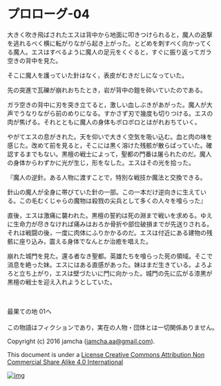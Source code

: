 # プロローグ-04

大きく吹き飛ばされたエスは背中から地面に叩きつけられると，魔人の追撃  
を逃れるべく横に転がりながら起き上がった。とどめを刺すべく向かってく  
る魔人。エスはすべるように魔人の足元をくぐると，すぐに振り返ってガラ  
空きの背中を見た。  

そこに魔人を護っていた針はなく，表皮がむきだしになっていた。  

先の突進で瓦礫が崩れおちたとき，岩が背中の鎧を砕いていたのである。  

ガラ空きの背中に刃を突き立てると，激しい血しぶきがあがった。魔人が大  
声でうなりながら前のめりになる。すかさず刃で幾度も切りつける。エスの  
肉が焦げる。それとともに魔人の身体もボロボロとはがれおちていく。  

やがてエスの息がきれた。天を仰いで大きく空気を吸い込む。血と肉の味を  
感じた。改めて前を見ると，そこには黒く溶けた残骸が散らばっていた。確  
認するまでもない。黒檀の戦士によって，聖都の門番は屠られたのだ。魔人  
の身体からわずかに光が生じ，形をなした。エスはその光を拾った。  

『魔人の逆針。ある人物に渡すことで，特別な戦技か魔法と交換できる。  

針山の魔人が全身に帯びていた針の一部。この一本だけ逆向きに生えてい  
る。この毛むくじゃらの魔物は殺戮の尖兵として多くの人々を喰らった』  

直後，エスは激痛に襲われた。黒檀の誓約は死の淵まで戦いを求める。ゆえ  
に生命力が尽きなければ痛みはおろか骨折や部位破損までが先送りされる。  
それは戦闘の後，一度に肉体にふりかかるのだ。エスは付近にある建物の残  
骸に座り込み，震える身体でなんとか治癒を唱えた。  

崩れた城門を見た。還る者なき聖都。英雄たちを喰らった死の領域。そこで  
消息を絶った妹。エスにはある直感があった。妹はまだ生きている。よろよ  
ろと立ち上がり，エスは壁づたいに門に向かった。城門の先に広がる漆黒が  
黒檀の戦士を迎え入れようとしていた。  

<br>  
<br>  
最果ての地 01へ  

<br>  
<br>  
この物語はフィクションであり，実在の人物・団体とは一切関係ありません。  

Copyright (c) 2016 jamcha (jamcha.aa@gmail.com).  

This document is under a [License Creative Commons Attribution Non Commercial Share Alike 4.0 International](http://creativecommons.org/licenses/by-nc-sa/4.0/deed)  

[![img](http://i.creativecommons.org/l/by-nc-sa/3.0/80x15.png)](http://creativecommons.org/licenses/by-nc-sa/4.0/deed)